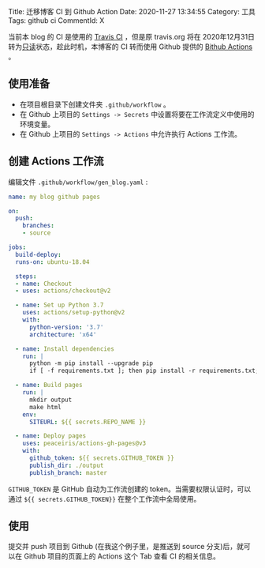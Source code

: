 Title: 迁移博客 CI 到 Github Action
Date: 2020-11-27 13:34:55
Category: 工具
Tags: github ci
CommentId: X


当前本 blog 的 CI 是使用的 [Travis CI](https://travis-ci.org/) ，但是原 travis.org 将在 2020年12月31日转为[只读](https://docs.travis-ci.com/user/migrate/open-source-repository-migration/#frequently-asked-questions)状态，趁此时机，本博客的 CI 转而使用 Github 提供的 [Bithub Actions](https://docs.github.com/cn/free-pro-team@latest/actions) 。

<!-- PELICAN_END_SUMMARY -->


## 使用准备

- 在项目根目录下创建文件夹 `.github/workflow` 。
- 在 Github 上项目的 `Settings -> Secrets` 中设置将要在工作流定义中使用的环境变量。
- 在 Github 上项目的 `Settings -> Actions` 中允许执行 Actions 工作流。


## 创建 Actions 工作流

编辑文件 `.github/workflow/gen_blog.yaml` :

```yaml
name: my blog github pages

on:
  push:
    branches:
    - source

jobs:
  build-deploy:
  runs-on: ubuntu-18.04

  steps:
  - name: Checkout
  - uses: actions/checkout@v2

  - name: Set up Python 3.7
    uses: actions/setup-python@v2
    with:
      python-version: '3.7'
      architecture: 'x64'

  - name: Install dependencies
    run: |
      python -m pip install --upgrade pip
      if [ -f requirements.txt ]; then pip install -r requirements.txt; fi

  - name: Build pages
    run: |
      mkdir output
      make html
    env:
      SITEURL: ${{ secrets.REPO_NAME }}

  - name: Deploy pages
    uses: peaceiris/actions-gh-pages@v3
    with:
      github_token: ${{ secrets.GITHUB_TOKEN }}
      publish_dir: ./output
      publish_branch: master

```

`GITHUB_TOKEN` 是 GitHub 自动为工作流创建的 token。当需要权限认证时，可以通过 `${{ secrets.GITHUB_TOKEN}}` 在整个工作流中全局使用。


## 使用

提交并 push 项目到 Github (在我这个例子里，是推送到 source 分支)后，就可以在 Github 项目的页面上的 Actions 这个 Tab 查看 CI 的相关信息。
